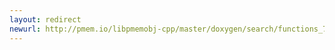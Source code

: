 ```yaml
---
layout: redirect
newurl: http://pmem.io/libpmemobj-cpp/master/doxygen/search/functions_77.html
---
```

